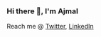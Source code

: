 ### Hi there 👋, I'm Ajmal

Reach me @ [Twitter](https://twitter.com/ajmal_n_), [LinkedIn](https://linkedin.com/in/ajmaln)
